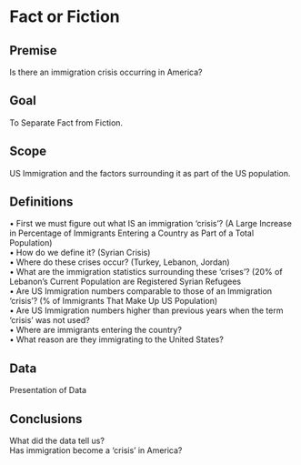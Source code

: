 # Fact or Fiction

## Premise <br/>
Is there an immigration crisis occurring in America? <br/>
## Goal <br/>
To Separate Fact from Fiction. <br/>
## Scope <br/>
US Immigration and the factors surrounding it as part of the US population. <br/>
## Definitions <br/>
•	First we must figure out what IS an immigration ‘crisis’? (A Large Increase in Percentage of Immigrants Entering a Country as Part of a Total Population) <br/>
•	How do we define it? (Syrian Crisis) <br/>
•	Where do these crises occur? (Turkey, Lebanon, Jordan) <br/>
•	What are the immigration statistics surrounding these ‘crises’? (20% of Lebanon’s Current Population are Registered Syrian Refugees <br/>
•	Are US Immigration numbers comparable to those of an Immigration ‘crisis’? (% of Immigrants That Make Up US Population) <br/>
•	Are US Immigration numbers higher than previous years when the term ‘crisis’ was not used? <br/>
•	Where are immigrants entering the country? <br/>
•	What reason are they immigrating to the United States? <br/>
## Data <br/>
Presentation of Data <br/>
## Conclusions <br/>
What did the data tell us? <br/>
Has immigration become a ‘crisis’ in America?
